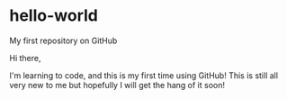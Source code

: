 # hello-world
My first repository on GitHub

Hi there,

I'm learning to code, and this is my first time using GitHub!
This is still all very new to me but hopefully I will get the hang of it soon!
